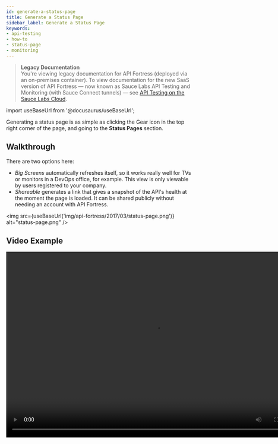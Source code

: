 ```yaml
---
id: generate-a-status-page
title: Generate a Status Page
sidebar_label: Generate a Status Page
keywords:
- api-testing
- how-to
- status-page
- monitoring
---
```


<head>
  <meta name="robots" content="noindex" />
</head>

> **Legacy Documentation**<br/>You're viewing legacy documentation for API Fortress (deployed via an on-premises container). To view documentation for the new SaaS version of API Fortress &#8212; now known as Sauce Labs API Testing and Monitoring (with Sauce Connect tunnels) &#8212; see [API Testing on the Sauce Labs Cloud](/api-testing/).

import useBaseUrl from '@docusaurus/useBaseUrl';

Generating a status page is as simple as clicking the Gear icon in the top right corner of the page, and going to the **Status Pages** section.

## Walkthrough

There are two options here:

- _Big Screens_ automatically refreshes itself, so it works really well for TVs or monitors in a DevOps office, for example. This view is only viewable by users registered to your company.
- _Shareable_ generates a link that gives a snapshot of the API's health at the moment the page is loaded. It can be shared publicly without needing an account with API Fortress.

<img src={useBaseUrl('img/api-fortress/2017/03/status-page.png')} alt="status-page.png" />

## Video Example

<video controls="controls" width="800" height="500">
    <source type="video/webm" src="https://apifortress.com/doc/wp-content/uploads/2017/03/status-page.webm"></source>
</video>

